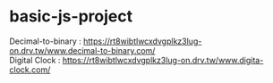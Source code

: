 ﻿# basic-js-project
 
 Decimal-to-binary : https://rt8wibtlwcxdvgplkz3lug-on.drv.tw/www.decimal-to-binary.com/ <br/>
 Digital Clock : https://rt8wibtlwcxdvgplkz3lug-on.drv.tw/www.digita-clock.com/
